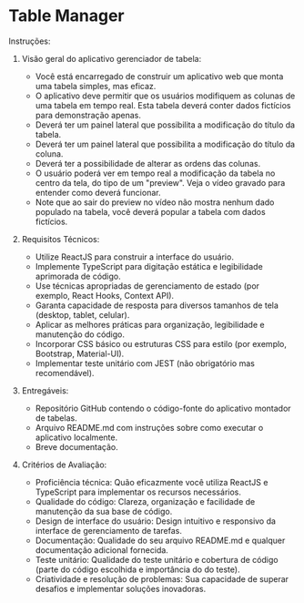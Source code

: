 # Table Manager

Instruções:

1. Visão geral do aplicativo gerenciador de tabela:

   - Você está encarregado de construir um aplicativo web que monta uma tabela simples, mas eficaz.
   - O aplicativo deve permitir que os usuários modifiquem as colunas de uma tabela em tempo real. Esta tabela deverá conter dados fictícios para demonstração apenas.
   - Deverá ter um painel lateral que possibilita a modificação do título da tabela.
   - Deverá ter um painel lateral que possibilita a modificação do título da coluna.
   - Deverá ter a possibilidade de alterar as ordens das colunas.
   - O usuário poderá ver em tempo real a modificação da tabela no centro da tela, do tipo de um "preview". Veja o vídeo gravado para entender como deverá funcionar.
   - Note que ao sair do preview no vídeo não mostra nenhum dado populado na tabela, você deverá popular a tabela com dados fictícios.

2. Requisitos Técnicos:

   - Utilize ReactJS para construir a interface do usuário.
   - Implemente TypeScript para digitação estática e legibilidade aprimorada de código.
   - Use técnicas apropriadas de gerenciamento de estado (por exemplo, React Hooks, Context API).
   - Garanta capacidade de resposta para diversos tamanhos de tela (desktop, tablet, celular).
   - Aplicar as melhores práticas para organização, legibilidade e manutenção do código.
   - Incorporar CSS básico ou estruturas CSS para estilo (por exemplo, Bootstrap, Material-UI).

   * Implementar teste unitário com JEST (não obrigatório mas recomendável).

3. Entregáveis:

   - Repositório GitHub contendo o código-fonte do aplicativo montador de tabelas.
   - Arquivo README.md com instruções sobre como executar o aplicativo localmente.
   - Breve documentação.

4. Critérios de Avaliação:

   - Proficiência técnica: Quão eficazmente você utiliza ReactJS e TypeScript para implementar os recursos necessários.
   - Qualidade do código: Clareza, organização e facilidade de manutenção da sua base de código.
   - Design de interface do usuário: Design intuitivo e responsivo da interface de gerenciamento de tarefas.
   - Documentação: Qualidade do seu arquivo README.md e qualquer documentação adicional fornecida.
   - Teste unitário: Qualidade do teste unitário e cobertura de código (parte do código escolhida e importância do do teste).
   - Criatividade e resolução de problemas: Sua capacidade de superar desafios e implementar soluções inovadoras.
